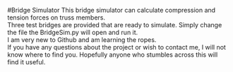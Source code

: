 #Bridge Simulator
This bridge simulator can calculate compression and tension forces on truss members.<br>
Three test bridges are provided that are ready to simulate. Simply change the file the BridgeSim.py will open and run it.<br>
I am very new to Github and am learning the ropes. <br>
If you have any questions about the project or wish to contact me, I will not know where to find you. Hopefully anyone who stumbles across this will find it useful.